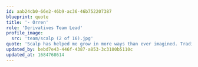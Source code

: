 ```yaml
---
id: aab24cb0-66e2-46b9-ac36-46b752207387
blueprint: quote
title: '- Orren'
role: 'Derivatives Team Lead'
profile_image:
  src: 'team/scalp (2 of 16).jpg'
quote: 'Scalp has helped me grow in more ways than ever imagined. Trading is demanding, it’ll challenge and humble you, but with the correct discipline, it will reward you.  Scalp Trade is with you through those valley lows and mountain highs because everyone is family at Scalp Trade.'
updated_by: bebd7e43-446f-4387-a853-3c3100b5110c
updated_at: 1684768614
---
```

